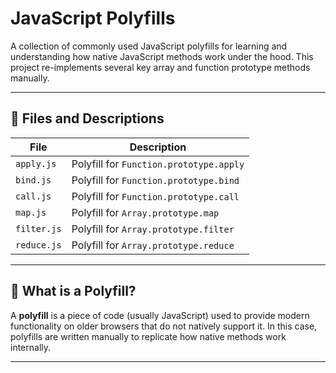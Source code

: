 # JavaScript Polyfills

A collection of commonly used JavaScript polyfills for learning and understanding how native JavaScript methods work under the hood. This project re-implements several key array and function prototype methods manually.

---

## 📁 Files and Descriptions

| File         | Description                                                                 |
|--------------|-----------------------------------------------------------------------------|
| `apply.js`   | Polyfill for `Function.prototype.apply`                                     |
| `bind.js`    | Polyfill for `Function.prototype.bind`                                      |
| `call.js`    | Polyfill for `Function.prototype.call`                                      |
| `map.js`     | Polyfill for `Array.prototype.map`                                          |
| `filter.js`  | Polyfill for `Array.prototype.filter`                                       |
| `reduce.js`  | Polyfill for `Array.prototype.reduce`                                       |

---

## 📌 What is a Polyfill?

A **polyfill** is a piece of code (usually JavaScript) used to provide modern functionality on older browsers that do not natively support it. In this case, polyfills are written manually to replicate how native methods work internally.

---


